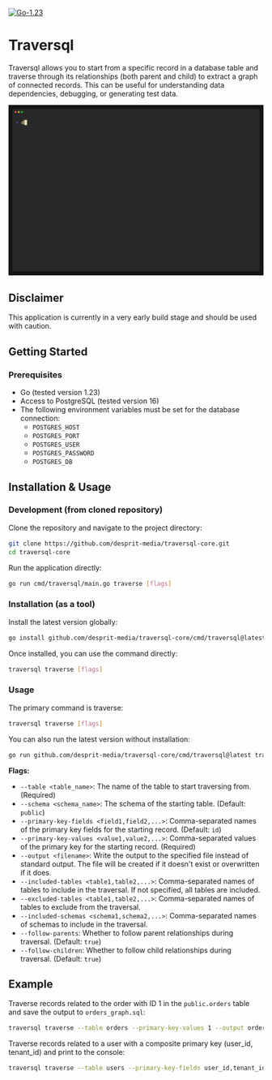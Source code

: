 [![Go-1.23](https://img.shields.io/badge/go-v1.23-blue)](https://go.dev/)

# Traversql

Traversql allows you to start from a specific record in a database table and traverse through its relationships (both parent and child) to extract a graph of connected records. This can be useful for understanding data dependencies, debugging, or generating test data.

![Demo](./example/demo.gif)

## Disclaimer

This application is currently in a very early build stage and should be used with caution.

## Getting Started

### Prerequisites

- Go (tested version 1.23)
- Access to PostgreSQL (tested version 16)
- The following environment variables must be set for the database connection:
  - `POSTGRES_HOST`
  - `POSTGRES_PORT`
  - `POSTGRES_USER`
  - `POSTGRES_PASSWORD`
  - `POSTGRES_DB`

## Installation & Usage

### Development (from cloned repository)

Clone the repository and navigate to the project directory:

```bash
git clone https://github.com/desprit-media/traversql-core.git
cd traversql-core
```

Run the application directly:

```bash
go run cmd/traversql/main.go traverse [flags]
```

### Installation (as a tool)

Install the latest version globally:

```bash
go install github.com/desprit-media/traversql-core/cmd/traversql@latest
```

Once installed, you can use the command directly:

```bash
traversql traverse [flags]
```

### Usage

The primary command is traverse:

```bash
traversql traverse [flags]
```

You can also run the latest version without installation:

```bash
go run github.com/desprit-media/traversql-core/cmd/traversql@latest traverse [flags]
```

**Flags:**

- `--table <table_name>`: The name of the table to start traversing from. (Required)
- `--schema <schema_name>`: The schema of the starting table. (Default: `public`)
- `--primary-key-fields <field1,field2,...>`: Comma-separated names of the primary key fields for the starting record. (Default: `id`)
- `--primary-key-values <value1,value2,...>`: Comma-separated values of the primary key for the starting record. (Required)
- `--output <filename>`: Write the output to the specified file instead of standard output. The file will be created if it doesn't exist or overwritten if it does.
- `--included-tables <table1,table2,...>`: Comma-separated names of tables to include in the traversal. If not specified, all tables are included.
- `--excluded-tables <table1,table2,...>`: Comma-separated names of tables to exclude from the traversal.
- `--included-schemas <schema1,schema2,...>`: Comma-separated names of schemas to include in the traversal.
- `--follow-parents`: Whether to follow parent relationships during traversal. (Default: `true`)
- `--follow-children`: Whether to follow child relationships during traversal. (Default: `true`)

## Example

Traverse records related to the order with ID 1 in the `public.orders` table and save the output to `orders_graph.sql`:

```bash
traversql traverse --table orders --primary-key-values 1 --output orders_graph.sql
```

Traverse records related to a user with a composite primary key (user_id, tenant_id) and print to the console:

```bash
traversql traverse --table users --primary-key-fields user_id,tenant_id --primary-key-values 456,abc --follow-children=false
```

